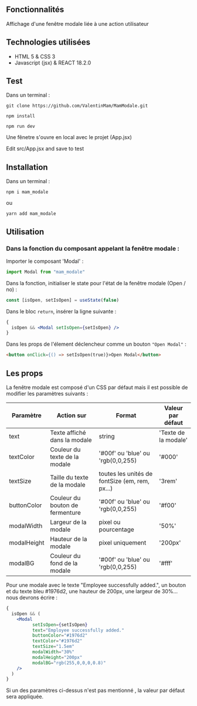 

## Fonctionnalités

Affichage d'une fenêtre modale liée à une action utilisateur


## Technologies utilisées

- HTML 5 & CSS 3
- Javascript (jsx) & REACT 18.2.0

## Test 

Dans un terminal :

```
git clone https://github.com/ValentinMam/MamModale.git 
```
```
npm install
```
```
npm run dev
```

Une fênetre s'ouvre en local avec le projet (App.jsx)

Edit src/App.jsx and save to test


## Installation 

Dans un terminal :

```
npm i mam_modale
```

ou

```
yarn add mam_modale
```

## Utilisation

### Dans la fonction du composant appelant la fenêtre modale :

Importer le composant 'Modal' :

```javascript
import Modal from "mam_modale"
```

Dans la fonction, initialiser le state pour l'état de la fenêtre modale (Open / no) :

```jsx
const [isOpen, setIsOpen] = useState(false)
```

Dans le bloc `return`, insérer la ligne suivante :

```jsx
{
  isOpen && <Modal setIsOpen={setIsOpen} />
}
```

Dans les props de l'élement déclencheur comme un bouton `"Open Modal"` :

```html
<button onClick={() => setIsOpen(true)}>Open Modal</button>
```

## Les props

La fenêtre modale est composé d'un CSS par défaut mais il est possible de modifier les paramètres suivants :

| Paramètre   | Action sur                      | Format                                         | Valeur par défaut    |
| ----------- | ------------------------------- | ---------------------------------------------- | -------------------- |
| text        | Texte affiché dans la modale    | string                                         | 'Texte de la modale' |
| textColor   | Couleur du texte de la modale   | '#00f' ou 'blue' ou 'rgb(0,0,255)              | '#000'               |
| textSize    | Taille du texte de la modale    | toutes les unités de fontSize (em, rem, px...) | '3rem'               |
| buttonColor | Couleur du bouton de fermenture | '#00f' ou 'blue' ou 'rgb(0,0,255)              | '#f00'               |
| modalWidth  | Largeur de la modale            | pixel ou pourcentage                           | '50%'                |
| modalHeight | Hauteur de la modale            | pixel uniquement                               | '200px'              |
| modalBG     | Couleur du fond de la modale    | '#00f' ou 'blue' ou 'rgb(0,0,255)              | '#fff'               |

Pour une modale avec le texte "Employee successfully added.", un bouton et du texte bleu #1976d2, une hauteur de 200px, une largeur de 30%...
nous devrons écrire :

```jsx
{
  isOpen && (
    <Modal
          setIsOpen={setIsOpen}
          text="Employee successfully added."
          buttonColor="#1976d2"
          textColor="#1976d2"
          textSize="1.5em"
          modalWidth="30%"
          modalHeight="200px"
          modalBG="rgb(255,0,0,0,0.8)"
    />
  )
}
```

Si un des paramètres ci-dessus n'est pas mentionné , la valeur par défaut sera appliquée.




